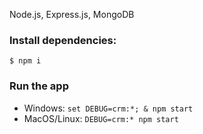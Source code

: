 

Node.js, Express.js, MongoDB

### Install dependencies:
`$ npm i`

### Run the app
* Windows: `set DEBUG=crm:*; & npm start`
* MacOS/Linux: `DEBUG=crm:* npm start`
